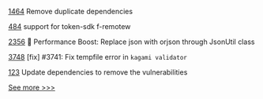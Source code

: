 
[1464](https://github.com/hyperledger/solang/pull/1464) Remove duplicate dependencies

[484](https://github.com/hyperledger-labs/fabric-smart-client/pull/484) support for token-sdk f-remotew

[2356](https://github.com/hyperledger/aries-cloudagent-python/pull/2356) :rocket: Performance Boost: Replace json with orjson through JsonUtil class

[3748](https://github.com/hyperledger/iroha/pull/3748) [fix] #3741: Fix tempfile error in `kagami validator`

[123](https://github.com/hyperledger-labs/fabric-operator/pull/123) Update dependencies to remove the vulnerabilities


[See more >>>](https://start-here.hyperledger.org/pull-requests)
